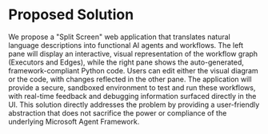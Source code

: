 # **Proposed Solution**

We propose a "Split Screen" web application that translates natural language descriptions into functional AI agents and workflows. The left pane will display an interactive, visual representation of the workflow graph (Executors and Edges), while the right pane shows the auto-generated, framework-compliant Python code. Users can edit either the visual diagram or the code, with changes reflected in the other pane. The application will provide a secure, sandboxed environment to test and run these workflows, with real-time feedback and debugging information surfaced directly in the UI. This solution directly addresses the problem by providing a user-friendly abstraction that does not sacrifice the power or compliance of the underlying Microsoft Agent Framework.
